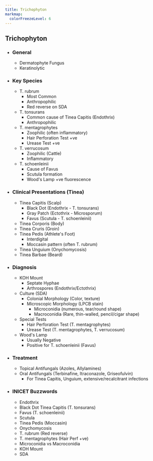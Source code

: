```yaml
---
title: Trichophyton
markmap:
  colorFreezeLevel: 6
---
```


## Trichophyton
- ### General
  - Dermatophyte Fungus
  - Keratinolytic
- ### Key Species
  - T. rubrum
    - Most Common
    - Anthropophilic
    - Red reverse on SDA
  - T. tonsurans
    - Common cause of Tinea Capitis (Endothrix)
    - Anthropophilic
  - T. mentagrophytes
    - Zoophilic (often inflammatory)
    - Hair Perforation Test +ve
    - Urease Test +ve
  - T. verrucosum
    - Zoophilic (Cattle)
    - Inflammatory
  - T. schoenleinii
    - Cause of Favus
    - Scutula formation
    - Wood's Lamp +ve fluorescence
- ### Clinical Presentations (Tinea)
  - Tinea Capitis (Scalp)
    - Black Dot (Endothrix - T. tonsurans)
    - Gray Patch (Ectothrix - Microsporum)
    - Favus (Scutula - T. schoenleinii)
  - Tinea Corporis (Body)
  - Tinea Cruris (Groin)
  - Tinea Pedis (Athlete's Foot)
    - Interdigital
    - Moccasin pattern (often T. rubrum)
  - Tinea Unguium (Onychomycosis)
  - Tinea Barbae (Beard)
- ### Diagnosis
  - KOH Mount
    - Septate Hyphae
    - Arthrospores (Endothrix/Ectothrix)
  - Culture (SDA)
    - Colonial Morphology (Color, texture)
    - Microscopic Morphology (LPCB stain)
      - Microconidia (numerous, tear/round shape)
      - Macroconidia (Rare, thin-walled, pencil/cigar shape)
  - Special Tests
    - Hair Perforation Test (T. mentagrophytes)
    - Urease Test (T. mentagrophytes, T. verrucosum)
  - Wood's Lamp
    - Usually Negative
    - Positive for T. schoenleinii (Favus)
- ### Treatment
  - Topical Antifungals (Azoles, Allylamines)
  - Oral Antifungals (Terbinafine, Itraconazole, Griseofulvin)
    - For Tinea Capitis, Unguium, extensive/recalcitrant infections
- ### INICET Buzzwords
  - Endothrix
  - Black Dot Tinea Capitis (T. tonsurans)
  - Favus (T. schoenleinii)
  - Scutula
  - Tinea Pedis (Moccasin)
  - Onychomycosis
  - T. rubrum (Red reverse)
  - T. mentagrophytes (Hair Perf +ve)
  - Microconidia vs Macroconidia
  - KOH Mount
  - SDA


